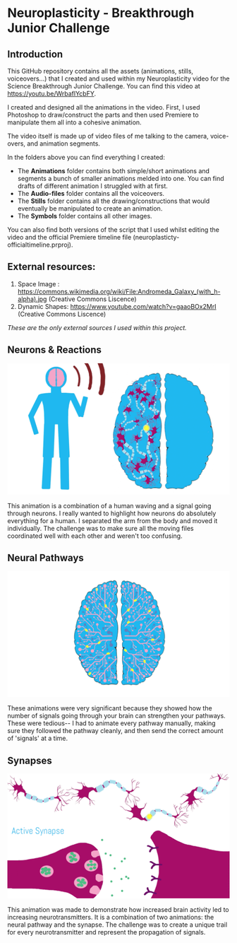 # Neuroplasticity - Breakthrough Junior Challenge

## Introduction
This GitHub repository contains all the assets (animations, stills, voiceovers...) that I created and used within my Neuroplasticity video for the Science Breakthrough Junior Challenge. You can find this video at https://youtu.be/WrbaflYcbFY.

I created and designed all the animations in the video. First, I used Photoshop to draw/construct the parts and then used Premiere to manipulate them all into a cohesive animation. 

The video itself is made up of video files of me talking to the camera, voice-overs, and animation segments. 

In the folders above you can find everything I created: 
  - The **Animations** folder contains both simple/short animations and segments a bunch of smaller animations melded into one. You can find drafts of different animation I struggled with at first. 
  - The **Audio-files** folder contains all the voiceovers.
  - The **Stills** folder contains all the drawing/constructions that would eventually be manipulated to create an animation. 
  - The **Symbols** folder contains all other images. 
  
You can also find both versions of the script that I used whilst editing the video and the official Premiere timeline file (neuroplasticty-officialtimeline.prproj).

## External resources:
1) Space Image : https://commons.wikimedia.org/wiki/File:Andromeda_Galaxy_(with_h-alpha).jpg (Creative Commons Liscence)
2) Dynamic Shapes: https://www.youtube.com/watch?v=gaaoBOx2MrI (Creative Commons Liscence) 

*These are the only external sources I used within this project.*

## Neurons & Reactions

![Neurons](screenshots/neurons.png?raw=true "Neurons")

This animation is a combination of a human waving and a signal going through neurons. I really wanted to highlight how neurons do absolutely everything for a human. I separated the arm from the body and moved it individually. The challenge was to make sure all the moving files coordinated well with each other and weren't too confusing.


## Neural Pathways

![Pathways](screenshots/pathways.png?raw=true "Pathways")

These animations were very significant because they showed how the number of signals going through your brain can strengthen your pathways. These were tedious-- I had to animate every pathway manually, making sure they followed the pathway cleanly, and then send the correct amount of 'signals' at a time. 

## Synapses

![Synapes](screenshots/synapse.png?raw=true "Synapses")

This animation was made to demonstrate how increased brain activity led to increasing neurotransmitters. It is a combination of two animations: the neural pathway and the synapse. The challenge was to create a unique trail for every neurotransmitter and represent the propagation of signals.



  
  

